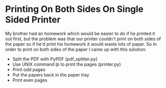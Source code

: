 # Printing On Both Sides On Single Sided Printer
My brother had an homework which would be easier to do if he printed it out first, but the problem was that our printer couldn't print on both sides of the paper so if he'd print his homework it would waste lots of paper. So in order to print on both sides of the paper I came up with this solution:

* Split the PDF with PyPDF (pdf_splitter.py)
* Use UNIX command *lp* to print the pages (printer.py)
* Print odd pages
* Put the papers back in the paper tray
* Print even pages
